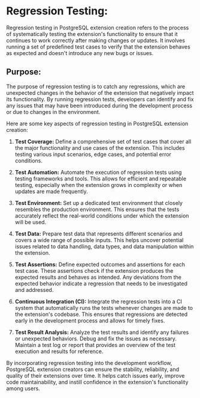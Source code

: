 # Regression Testing:
Regression testing in PostgreSQL extension creation refers to the process of systematically testing the extension's functionality to ensure that it continues to work correctly after making changes or updates. It involves running a set of predefined test cases to verify that the extension behaves as expected and doesn't introduce any new bugs or issues. 

## Purpose:
The purpose of regression testing is to catch any regressions, which are unexpected changes in the behavior of the extension that negatively impact its functionality. By running regression tests, developers can identify and fix any issues that may have been introduced during the development process or due to changes in the environment.

Here are some key aspects of regression testing in PostgreSQL extension creation:

1.  **Test Coverage:** Define a comprehensive set of test cases that cover all the major functionality and use cases of the extension. This includes testing various input scenarios, edge cases, and potential error conditions.
    
2.  **Test Automation:** Automate the execution of regression tests using testing frameworks and tools. This allows for efficient and repeatable testing, especially when the extension grows in complexity or when updates are made frequently.
    
3.  **Test Environment:** Set up a dedicated test environment that closely resembles the production environment. This ensures that the tests accurately reflect the real-world conditions under which the extension will be used.
    
4.  **Test Data:** Prepare test data that represents different scenarios and covers a wide range of possible inputs. This helps uncover potential issues related to data handling, data types, and data manipulation within the extension.
    
5.  **Test Assertions:** Define expected outcomes and assertions for each test case. These assertions check if the extension produces the expected results and behaves as intended. Any deviations from the expected behavior indicate a regression that needs to be investigated and addressed.
    
6.  **Continuous Integration (CI):** Integrate the regression tests into a CI system that automatically runs the tests whenever changes are made to the extension's codebase. This ensures that regressions are detected early in the development process and allows for timely fixes.
    
7.  **Test Result Analysis:** Analyze the test results and identify any failures or unexpected behaviors. Debug and fix the issues as necessary. Maintain a test log or report that provides an overview of the test execution and results for reference.
    

By incorporating regression testing into the development workflow, PostgreSQL extension creators can ensure the stability, reliability, and quality of their extensions over time. It helps catch issues early, improve code maintainability, and instill confidence in the extension's functionality among users.
